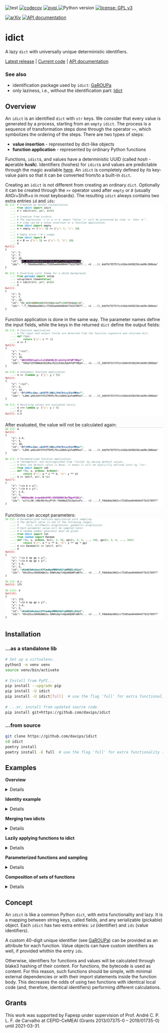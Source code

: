 ![test](https://github.com/davips/idict/workflows/test/badge.svg)
[![codecov](https://codecov.io/gh/davips/idict/branch/main/graph/badge.svg)](https://codecov.io/gh/davips/idict)
<a href="https://pypi.org/project/idict">
<img src="https://img.shields.io/pypi/v/idict.svg?label=release&color=blue&style=flat-square" alt="pypi">
</a>
![Python version](https://img.shields.io/badge/python-3.8%20%7C%203.9-blue.svg)
[![license: GPL v3](https://img.shields.io/badge/License-GPLv3-blue.svg)](https://www.gnu.org/licenses/gpl-3.0)

<!--- [![DOI](https://zenodo.org/badge/DOI/10.5281/zenodo.5501845.svg)](https://doi.org/10.5281/zenodo.5501845) --->
[![arXiv](https://img.shields.io/badge/arXiv-2109.06028-b31b1b.svg?style=flat-square)](https://arxiv.org/abs/2109.06028)
[![API documentation](https://img.shields.io/badge/doc-API%20%28auto%29-a0a0a0.svg)](https://davips.github.io/idict)

# idict

A lazy `dict` with universally unique deterministic identifiers.

[Latest release](https://pypi.org/project/idict) |
[Current code](https://github.com/davips/idict) |
[API documentation](https://davips.github.io/idict)

### See also

* identification package used by `idict`: [GaROUPa](https://pypi.org/project/garoupa)
* only laziness, i.e., without the identification part: [ldict](https://pypi.org/project/ldict)

## Overview

An `idict` is an identified `dict` with `str` keys.
We consider that every value is generated by a process, starting from an `empty` `idict`. The process is a sequence of
transformation steps done through the operator `>>`, which symbolizes the ordering of the steps.
There are two types of steps:

* **value insertion** - represented by dict-like objects
* **function application** - represented by ordinary Python functions

Functions, `idict`s, and values have a deterministic UUID
(called _hosh_ - **o**perable **h**a**sh**). 
Identifiers (hoshes) for `idict`s and values are predictable through the
magic available [here](https://pypi.org/project/garoupa).
An `idict` is completely defined by its key-value pairs so that
it can be converted from/to a built-in `dict`.

Creating an `idict` is not different from creating an ordinary `dict`. Optionally it can be created through the `>>` operator
used after `empty` or `Ø` (usually AltGr+Shift+o in most keyboards).
The resulting `idict` always contains two extra entries `id` and `ids`:
![img.png](https://raw.githubusercontent.com/davips/idict/main/examples/img.png)

Function application is done in the same way. The parameter names define the input fields, while the keys in the
returned `dict` define the output fields:
![img_1.png](https://raw.githubusercontent.com/davips/idict/main/examples/img_1.png)

After evaluated, the value will not be calculated again:
![img_2.png](https://raw.githubusercontent.com/davips/idict/main/examples/img_2.png)

Functions can accept parameters:
![img_3.png](https://raw.githubusercontent.com/davips/idict/main/examples/img_3.png)


## Installation
### ...as a standalone lib
```bash
# Set up a virtualenv. 
python3 -m venv venv
source venv/bin/activate

# Install from PyPI...
pip install --upgrade pip
pip install -U idict
pip install -U idict[full]  # use the flag 'full' for extra functionality (recommended)

# ...or, install from updated source code.
pip install git+https://github.com/davips/idict
```

### ...from source
```bash
git clone https://github.com/davips/idict
cd idict
poetry install
poetry install -E full  # use the flag 'full' for extra functionality (recommended)
```

## Examples

**Overview**
<details>
<p>

```python3

# Creation by direct instantiation.
from idict import idict

d = idict(x=5, y=7, z=10)

# Creation from scratch.
# The expression 'v >> a >> b' means "Value 'v' will be processed by step 'a' then 'b'".
# A step can be a value insertion or a function application.
from idict import empty

d = empty >> {"x": 5} >> {"y": 7, "z": 10}

# Empty alias ('Ø') usage.
from idict import Ø

d = Ø >> {"x": 5} >> {"y": 7, "z": 10}
print(d)
"""
{
    "x": 5,
    "y": 7,
    "z": 10,
    "_id": "Mt_be4ef9609f397ed331ab79a4fcd978238325c",
    "_ids": "hi_7d6b4783509390c5384ac2c1b88fbd3d3cd8f... +1 ...VS_d56a3161e00e000e8439e0b85b2071135e367"
}
"""
```

```python3


# Inverting color theme for a white background.
from garoupa import setup

setup(dark_theme=False)
d = idict(x=5, y=7, z=10)
print(d)


"""
{
    "x": 5,
    "y": 7,
    "z": 10,
    "_id": "Mt_be4ef9609f397ed331ab79a4fcd978238325c",
    "_ids": "hi_7d6b4783509390c5384ac2c1b88fbd3d3cd8f... +1 ...VS_d56a3161e00e000e8439e0b85b2071135e367"
}
"""
```

```python3


# Function application.
# The input and output fields are detected from the function signature and returned dict.
def f(x):
    return {"y": x ** 2}


d2 = d >> f
print(d2)
"""
{
    "y": "→(x)",
    "x": 5,
    "z": 10,
    "_id": "EPEbWTuDEYmI17pv9sHXsDSFzRLS.o529OTeWhNo",
    "_ids": "w-oHtogUsQ2rrwHx9LX-YZrJIyJS.o529OTeWhNo... +1 ...VS_d56a3161e00e000e8439e0b85b2071135e367"
}
"""
```

```python3


# Anonymous function application.
d2 = d >> (lambda y: {"y": y / 5})
print(d)
"""
{
    "x": 5,
    "y": 7,
    "z": 10,
    "_id": "Mt_be4ef9609f397ed331ab79a4fcd978238325c",
    "_ids": "hi_7d6b4783509390c5384ac2c1b88fbd3d3cd8f... +1 ...VS_d56a3161e00e000e8439e0b85b2071135e367"
}
"""
```

```python3


# Resulting values are evaluated lazily.
d >>= lambda y: {"y": y / 5}
print(d.y)
"""
1.4
"""
```

```python3


print(d)
"""
{
    "y": 1.4,
    "x": 5,
    "z": 10,
    "_id": "L3TGBfQOuMx2HLJ5392mLnX0.gVZim1XGTCOzwYg",
    "_ids": "LryMoDzli86-4VL73sipgKw48-SZim1XGTCOzwYg... +1 ...VS_d56a3161e00e000e8439e0b85b2071135e367"
}
"""
```

```python3


# Parameterized function application.
# "Parameters" are distinguished from "fields" by having default values.
# When the default value is None, it means it will be explicitly defined later by 'let'.
from idict import let


def f(x, y, a=None, b=None):
    return {"z": a * x ** b, "w": y ** b}


d2 = d >> let(f, a=7, b=2)
print(d2)
"""
{
    "z": "→(a b x y)",
    "w": "→(a b x y)",
    "y": 1.4,
    "x": 5,
    "_id": "U2ig87-3N8DA0xMYbqIChTucshUHK5qjURoS6ymD",
    "_ids": "pyUA3d770et2FLb6NrpBdT3zRWXqtLoodWN3z1qn... +2 ...hi_7d6b4783509390c5384ac2c1b88fbd3d3cd8f"
}
"""
```

```python3


# Parameterized function application with sampling.
# The default value is one of the following ranges, 
#     list, arithmetic progression, geometric progression.
# Each parameter value will be sampled later.
# A random number generator must be given.
from idict import let
from random import Random


def f(x, y, a=None, b=[1, 2, 3], ap=[1, 2, 3, ..., 10], gp=[1, 2, 4, ..., 16]):
    return {"z": a * x ** b, "w": y ** ap * gp}


d2 = d >> Random(0) >> let(f, a=7)
print(d2)
"""
{
    "z": "→(a b ap gp x y)",
    "w": "→(a b ap gp x y)",
    "y": 1.4,
    "x": 5,
    "_id": "W4vYVe4sUrzCVZDRkZ7CwHCaVqdQR7OmcORBo47s",
    "_ids": "ExDnJaHIOeB6N9KHy-ILwivvJo3zANMrxSePQzac... +2 ...hi_7d6b4783509390c5384ac2c1b88fbd3d3cd8f"
}
"""
```

```python3

print(d2.z)
"""
175
"""
```

```python3

print(d2)
"""
{
    "z": 175,
    "w": "10.541350399999995",
    "y": 1.4,
    "x": 5,
    "_id": "W4vYVe4sUrzCVZDRkZ7CwHCaVqdQR7OmcORBo47s",
    "_ids": "ExDnJaHIOeB6N9KHy-ILwivvJo3zANMrxSePQzac... +2 ...hi_7d6b4783509390c5384ac2c1b88fbd3d3cd8f"
}
"""
```


</p>
</details>

**Identity example**
<details>
<p>

```python3
from idict import idict

a = idict(x=3)
print(a)
"""
{
    "x": 3,
    "_id": "n4_51866e4dc164a1c5cd82c0babdafb9a65d5ab",
    "_ids": "n4_51866e4dc164a1c5cd82c0babdafb9a65d5ab"
}
"""
```

```python3

b = idict(y=5)
print(b)
"""
{
    "y": 5,
    "_id": "ii_6ee7b815d7ae16c5384a72b1b88fbd4d3cd8f",
    "_ids": "ii_6ee7b815d7ae16c5384a72b1b88fbd4d3cd8f"
}
"""
```

```python3

print(a >> b)
"""
{
    "x": 3,
    "y": 5,
    "_id": "Gm_969c1762a9edc78bf5dc236c663f77f39933b",
    "_ids": "n4_51866e4dc164a1c5cd82c0babdafb9a65d5ab ii_6ee7b815d7ae16c5384a72b1b88fbd4d3cd8f"
}
"""
```


</p>
</details>

**Merging two idicts**
<details>
<p>

```python3
from idict import idict

a = idict(x=3)
print(a)
"""
{
    "x": 3,
    "_id": "n4_51866e4dc164a1c5cd82c0babdafb9a65d5ab",
    "_ids": "n4_51866e4dc164a1c5cd82c0babdafb9a65d5ab"
}
"""
```

```python3

b = idict(y=5)
print(b)
"""
{
    "y": 5,
    "_id": "ii_6ee7b815d7ae16c5384a72b1b88fbd4d3cd8f",
    "_ids": "ii_6ee7b815d7ae16c5384a72b1b88fbd4d3cd8f"
}
"""
```

```python3

print(a >> b)
"""
{
    "x": 3,
    "y": 5,
    "_id": "Gm_969c1762a9edc78bf5dc236c663f77f39933b",
    "_ids": "n4_51866e4dc164a1c5cd82c0babdafb9a65d5ab ii_6ee7b815d7ae16c5384a72b1b88fbd4d3cd8f"
}
"""
```


</p>
</details>

**Lazily applying functions to idict**
<details>
<p>

```python3
from idict import idict

a = idict(x=3)
print(a)
"""
{
    "x": 3,
    "_id": "n4_51866e4dc164a1c5cd82c0babdafb9a65d5ab",
    "_ids": "n4_51866e4dc164a1c5cd82c0babdafb9a65d5ab"
}
"""
```

```python3

a = a >> idict(y=5) >> {"z": 7} >> (lambda x, y, z: {"r": x ** y // z})
print(a)
"""
{
    "r": "→(x y z)",
    "x": 3,
    "y": 5,
    "z": 7,
    "_id": "JzYuhY-nt20zEwyGrIzJdykvSgeP4S3OFdPs8Gab",
    "_ids": ".BI675AlGRnAERyzBkqGZ5iWBs3P4S3OFdPs8Gab... +2 ...Ck_0b0b9d379b5b30ad6428fb35f82a492dd8065"
}
"""
```

```python3

print(a.r)
"""
34
"""
```

```python3

print(a)
"""
{
    "r": 34,
    "x": 3,
    "y": 5,
    "z": 7,
    "_id": "JzYuhY-nt20zEwyGrIzJdykvSgeP4S3OFdPs8Gab",
    "_ids": ".BI675AlGRnAERyzBkqGZ5iWBs3P4S3OFdPs8Gab... +2 ...Ck_0b0b9d379b5b30ad6428fb35f82a492dd8065"
}
"""
```


</p>
</details>

**Parameterized functions and sampling**
<details>
<p>

```python3
from random import Random

from idict import Ø, let


# A function provide input fields and, optionally, parameters.
# For instance:
# 'a' is sampled from an arithmetic progression
# 'b' is sampled from a geometric progression
# Here, the syntax for default parameter values is borrowed with a new meaning.
def fun(x, y, a=[-100, -99, -98, ..., 100], b=[0.0001, 0.001, 0.01, ..., 100000000]):
    return {"z": a * x + b * y}


def simplefun(x, y):
    return {"z": x * y}


# Creating an empty idict. Alternatively: d = idict().
d = Ø >> {}
d.show(colored=False)
"""
{
    "_id": "0000000000000000000000000000000000000000",
    "_ids": {}
}
"""
```

```python3

# Putting some values. Alternatively: d = idict(x=5, y=7).
d["x"] = 5
d["y"] = 7
print(d)
"""
{
    "x": 5,
    "y": 7,
    "_id": "TC_15c7ce3faeb9d063ac62bef6a1b9076a15ee4",
    "_ids": "hi_7d6b4783509390c5384ac2c1b88fbd3d3cd8f Bk_b75c77bb5e2640ad6428eb35f82a492dd8065"
}
"""
```

```python3

# Parameter values are uniformly sampled.
d1 = d >> simplefun
print(d1)
print(d1.z)
"""
{
    "z": "→(x y)",
    "x": 5,
    "y": 7,
    "_id": "1c.7OOQGF3MnsVn-1Uj-hscBj4KMPNZuFtrAIt6g",
    "_ids": "5EpzVQIPvGp8hjveEbayggDFumQMPNZuFtrAIt6g... +1 ...Bk_b75c77bb5e2640ad6428eb35f82a492dd8065"
}
35
"""
```

```python3

d2 = d >> simplefun
print(d2)
print(d2.z)
"""
{
    "z": "→(x y)",
    "x": 5,
    "y": 7,
    "_id": "1c.7OOQGF3MnsVn-1Uj-hscBj4KMPNZuFtrAIt6g",
    "_ids": "5EpzVQIPvGp8hjveEbayggDFumQMPNZuFtrAIt6g... +1 ...Bk_b75c77bb5e2640ad6428eb35f82a492dd8065"
}
35
"""
```

```python3

# Parameter values can also be manually set.
e = d >> let(fun, a=5, b=10)
print(e.z)
"""
95
"""
```

```python3

# Not all parameters need to be set.
e = d >> Random() >> let(fun, a=5)
print("e =", e.z)
"""
e = 725.0
"""
```

```python3

# Each run will be a different sample for the missing parameters.
e = e >> Random() >> let(fun, a=5)
print("e =", e.z)
"""
e = 32.0
"""
```

```python3

# We can define the initial state of the random sampler.
# It will be in effect from its location place onwards in the expression.
e = d >> Random(0) >> let(fun, a=5)
print(e.z)
"""
725.0
"""
```

```python3

# All runs will yield the same result,
# if starting from the same random number generator seed.
e = e >> Random(0) >> let(fun, a=[555, 777])
print("Let 'a' be a list:", e.z)
"""
Let 'a' be a list: 700003885.0
"""
```

```python3

# Reproducible different runs are achievable by using a single random number generator.
e = e >> Random(0) >> let(fun, a=[5, 25, 125, ..., 10000])
print("Let 'a' be a geometric progression:", e.z)
"""
Let 'a' be a geometric progression: 700003125.0
"""
```

```python3
rnd = Random(0)
e = d >> rnd >> let(fun, a=5)
print(e.z)
e = d >> rnd >> let(fun, a=5)  # Alternative syntax.
print(e.z)
"""
725.0
700000025.0
"""
```

```python3

# Output fields can be defined dynamically through parameter values.
# Input fields can be defined dynamically through kwargs.
copy = lambda source=None, target=None, **kwargs: {target: kwargs[source]}
d = empty >> {"x": 5}
d >>= let(copy, source="x", target="y")
print(d)
d.evaluate()
print(d)

"""
{
    "y": "→(source target x)",
    "x": 5,
    "_id": "FJnLySx6DdA7XLVxyrmBuidElZjwDfaOqWWvzOrq",
    "_ids": "nx1NJ0A9DYP9g2Z6oVmKLZM4SovwDfaOqWWvzOrq hi_7d6b4783509390c5384ac2c1b88fbd3d3cd8f"
}
{
    "y": 5,
    "x": 5,
    "_id": "FJnLySx6DdA7XLVxyrmBuidElZjwDfaOqWWvzOrq",
    "_ids": "nx1NJ0A9DYP9g2Z6oVmKLZM4SovwDfaOqWWvzOrq hi_7d6b4783509390c5384ac2c1b88fbd3d3cd8f"
}
"""
```


</p>
</details>

**Composition of sets of functions**
<details>
<p>

```python3
from random import Random

from idict import Ø


# A multistep process can be defined without applying its functions


def g(x, y, a=[1, 2, 3, ..., 10], b=[0.00001, 0.0001, 0.001, ..., 100000]):
    return {"z": a * x + b * y}


def h(z, c=[1, 2, 3]):
    return {"z": c * z}


# In the 'idict' framework 'data is function',
# so the alias Ø represents the 'empty data object' and the 'reflexive function' at the same time.
# In other words: 'inserting nothing' has the same effect as 'doing nothing'.
fun = Ø >> g >> h  # 'empty' or 'Ø' enable the cartesian product of the subsequent sets of functions within the expression.
print(fun)
"""
«λ{} × λ»
"""
```

```python3

# Before a function is applied to a dict-like, the function free parameters remain unsampled.
# The result is an ordered set of composite functions.
d = {"x": 5, "y": 7} >> (Random(0) >> fun)
print(d)
"""
{
    "z": "→(c z→(a b x y))",
    "x": 5,
    "y": 7,
    "_id": "YdEflrPbErn.iYwpiu4wP07NL4hmevfjG3VAFXL-",
    "_ids": "-QaQN-KbFnfLBXhZTNW3eWxRWm7mevfjG3VAFXL-... +1 ...Bk_b75c77bb5e2640ad6428eb35f82a492dd8065"
}
"""
```

```python3

print(d.z)
"""
105.0
"""
```

```python3

d = {"x": 5, "y": 7} >> (Random(0) >> fun)
print(d.z)
"""
105.0
"""
```

```python3

# Reproducible different runs by passing a stateful random number generator.
rnd = Random(0)
e = d >> rnd >> fun
print(e.z)
"""
105.0
"""
```

```python3

e = d >> rnd >> fun
print(e.z)
"""
14050.0
"""
```

```python3

# Repeating the same results.
rnd = Random(0)
e = d >> rnd >> fun
print(e.z)
"""
105.0
"""
```

```python3

e = d >> rnd >> fun
print(e.z)
"""
14050.0
"""
```


</p>
</details>

<persistence>

## Concept

An `idict` is like a common Python `dict`, with extra functionality and lazy. 
It is a mapping between string keys, called
fields, and any serializable (pickable) object.
Each `idict` has two extra entries: `id` (identifier) and `ids` (value identifiers).

A custom 40-digit unique identifier (see [GaROUPa](https://pypi.org/project/garoupa))
can be provided as an attribute for each function.
Value objects can have custom identifiers as well, if provided whithin the entry `ids`. 

Otherwise, identifiers for functions and values will be calculated through blake3 hashing of their content.
For functions, the bytecode is used as content. 
For this reason, such functions should be simple, with minimal external dependencies or
with their import statements inside the function body.
This decreases the odds of using two functions with identical local code (and, therefore, identical identifiers) 
performing different calculations.

## Grants

This work was supported by Fapesp under supervision of
Prof. André C. P. L. F. de Carvalho at CEPID-CeMEAI (Grants 2013/07375-0 – 2019/01735-0)
until 2021-03-31.
